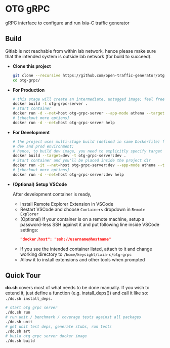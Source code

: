 # OTG gRPC

gRPC interface to configure and run Ixia-C traffic generator

## Build

Gitlab is not reachable from within lab network, hence please make sure that the intended system is outside lab network (for build to succeed).


- **Clone this project**

  ```sh
  git clone --recursive https://github.com/open-traffic-generator/otg-grpc.git
  cd otg-grpc/
  ```

- **For Production**

    ```sh
    # this stage will create an intermediate, untagged image; feel free to get rid of it afterwards
    docker build -t otg-grpc-server .
    # start container
    docker run -d --net=host otg-grpc-server --app-mode athena --target-host localhost --target-port 443
    # [checkout more options]
    docker run -d --net=host otg-grpc-server help
    ```

- **For Development**

    ```sh
    # the project uses multi-stage build (defined in same Dockerfile) for both
    # dev and prod environment;
    # hence, to build dev image, you need to explicitly specify target `stage`
    docker build --target=dev -t otg-grpc-server:dev .
    # Start container and you'll be placed inside the project dir
    docker run -it --net=host otg-grpc-server:dev --app-mode athena --target-host localhost --target-port 443
    # [checkout more options]
    docker run -d --net=host otg-grpc-server:dev help
    ```

- **(Optional) Setup VSCode**

    After development container is ready,
    - Install Remote Explorer Extension in VSCode
    - Restart VSCode and choose `Containers` dropdown in `Remote Explorer`
    - (Optional) If your container is on a remote machine, setup a password-less SSH against it and put following line inside VSCode settings:
      ```json
      "docker.host": "ssh://username@hostname"
      ```
    - If you see the intended container listed, attach to it and change working directory to `/home/keysight/ixia-c/otg-grpc`
    - Allow it to install extensions and other tools when prompted


## Quick Tour

**do.sh** covers most of what needs to be done manually. If you wish to extend it, just define a function (e.g. install_deps()) and call it like so: `./do.sh install_deps`.

```sh
# start otg grpc server
./do.sh run
# run unit / benchmark / coverage tests against all packages
./do.sh unit
# get unit test deps, generate stubs, run tests
./do.sh art
# build otg grpc server docker image
./do.sh build
```
